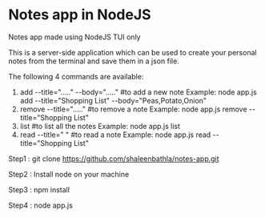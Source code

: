 # Notes app in NodeJS
Notes app made using NodeJS
TUI only

This is a server-side application which can be used to create your personal notes from the terminal and save them in a json file.

The following 4 commands are available:
1. add --title="....." --body="....."    #to add a new note
Example: node app.js add --title="Shopping List" --body="Peas,Potato,Onion"
2. remove --title="....."                #to remove a note
Example: node app.js remove --title="Shopping List"
3. list                                  #to list all the notes
Example: node app.js list
4. read --title=" "                      #to read a note
Example: node app.js read --title="Shopping List"


Step1 : git clone https://github.com/shaleenbathla/notes-app.git

Step2 : Install node on your machine

Step3 : npm install

Step4 : node app.js <command> <sub-commands>
